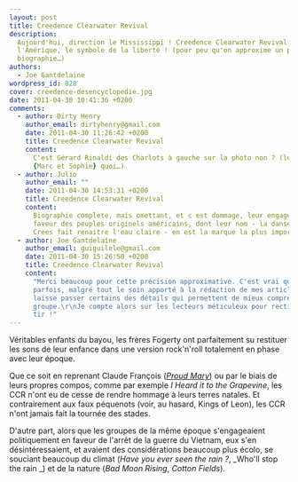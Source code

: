 ```yaml
---
layout: post
title: Creedence Clearwater Revival
description:
  Aujourd'hui, direction le Mississippi ! Creedence Clearwater Revival, c'est
  l'Amérique, le symbole de la liberté ! (pour peu qu'on approxime un peu leur
  biographie…)
authors:
  - Joe Gantdelaine
wordpress_id: 828
cover: creedence-desencyclopedie.jpg
date: 2011-04-30 10:41:36 +0200
comments:
  - author: Dirty Henry
    author_email: dirtyhenry@gmail.com
    date: 2011-04-30 11:26:42 +0200
    title: Creedence Clearwater Revival
    content:
      C'est Gérard Rinaldi des Charlots à gauche sur la photo non ? (le mec de
      {Marc et Sophie} quoi…)
  - author: Julio
    author_email: ""
    date: 2011-04-30 14:53:31 +0200
    title: Creedence Clearwater Revival
    content:
      Biographie complete, mais omettant, et c est dommage, leur engagement en
      faveur des peuples originels américains, dont leur nom - la danse des
      Crees fait renaitre l'eau claire - en est la marque la plus importante
  - author: Joe Gantdelaine
    author_email: guiguilele@gmail.com
    date: 2011-04-30 15:26:50 +0200
    title: Creedence Clearwater Revival
    content:
      "Merci beaucoup pour cette précision approximative. C'est vrai que
      parfois, malgré tout le soin apporté à la rédaction de mes articles, je
      laisse passer certains des détails qui permettent de mieux comprendre un
      groupe.\r\nJe compte alors sur les lecteurs méticuleux pour rectifier le
      tir !"
---
```


Véritables enfants du bayou, les frères Fogerty ont parfaitement su restituer
les sons de leur enfance dans une version rock'n'roll totalement en phase avec
leur époque.

Que ce soit en reprenant Claude François ([_Proud Mary_](765)) ou par le biais
de leurs propres compos, comme par exemple _I Heard it to the Grapevine_, les
CCR n'ont eu de cesse de rendre hommage à leurs terres natales. Et contrairement
aux faux péquenots (voir, au hasard, Kings of Leon), les CCR n'ont jamais fait
la tournée des stades.

D'autre part, alors que les groupes de la même époque s'engageaient
politiquement en faveur de l'arrêt de la guerre du Vietnam, eux s'en
désintéressaient, et avaient des considérations beaucoup plus écolo, se souciant
beaucoup du climat (_Have you ever seen the rain ?_, _Who'll stop the rain _) et
de la nature (_Bad Moon Rising_, _Cotton Fields_).
